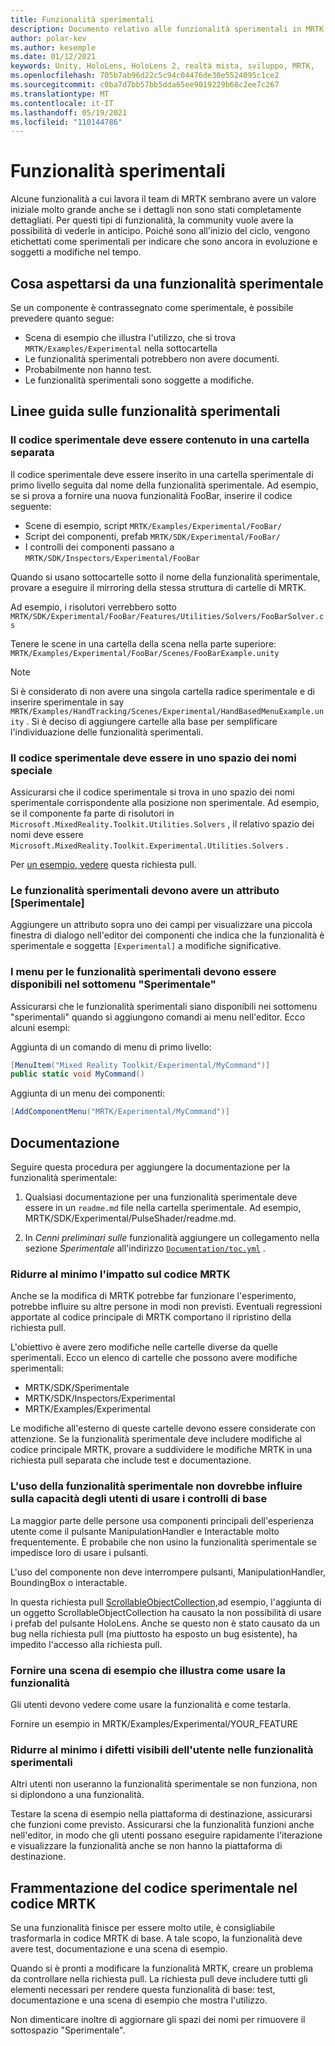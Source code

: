 ```yaml
---
title: Funzionalità sperimentali
description: Documento relativo alle funzionalità sperimentali in MRTK.
author: polar-kev
ms.author: kesemple
ms.date: 01/12/2021
keywords: Unity, HoloLens, HoloLens 2, realtà mista, sviluppo, MRTK,
ms.openlocfilehash: 705b7ab96d22c5c94c04476de30e5524095c1ce2
ms.sourcegitcommit: c0ba7d7bb57bb5dda65ee9019229b68c2ee7c267
ms.translationtype: MT
ms.contentlocale: it-IT
ms.lasthandoff: 05/19/2021
ms.locfileid: "110144786"
---
```

# <a name="experimental-features"></a>Funzionalità sperimentali

Alcune funzionalità a cui lavora il team di MRTK sembrano avere un valore iniziale molto grande anche se i dettagli non sono stati completamente dettagliati. Per questi tipi di funzionalità, la community vuole avere la possibilità di vederle in anticipo. Poiché sono all'inizio del ciclo, vengono etichettati come sperimentali per indicare che sono ancora in evoluzione e soggetti a modifiche nel tempo.

## <a name="what-to-expect-from-an-experimental-feature"></a>Cosa aspettarsi da una funzionalità sperimentale

Se un componente è contrassegnato come sperimentale, è possibile prevedere quanto segue:

- Scena di esempio che illustra l'utilizzo, che si trova `MRTK/Examples/Experimental` nella sottocartella
- Le funzionalità sperimentali potrebbero non avere documenti.
- Probabilmente non hanno test.
- Le funzionalità sperimentali sono soggette a modifiche.

## <a name="experimental-feature-guidelines"></a>Linee guida sulle funzionalità sperimentali

### <a name="experimental-code-should-live-in-a-separate-folder"></a>Il codice sperimentale deve essere contenuto in una cartella separata

Il codice sperimentale deve essere inserito in una cartella sperimentale di primo livello seguita dal nome della funzionalità sperimentale. Ad esempio, se si prova a fornire una nuova funzionalità FooBar, inserire il codice seguente:

- Scene di esempio, script `MRTK/Examples/Experimental/FooBar/`
- Script dei componenti, prefab `MRTK/SDK/Experimental/FooBar/`
- I controlli dei componenti passano a `MRTK/SDK/Inspectors/Experimental/FooBar`

Quando si usano sottocartelle sotto il nome della funzionalità sperimentale, provare a eseguire il mirroring della stessa struttura di cartelle di MRTK.

Ad esempio, i risolutori verrebbero sotto `MRTK/SDK/Experimental/FooBar/Features/Utilities/Solvers/FooBarSolver.cs`

Tenere le scene in una cartella della scena nella parte superiore: `MRTK/Examples/Experimental/FooBar/Scenes/FooBarExample.unity`

> [!NOTE]
> Si è considerato di non avere una singola cartella radice sperimentale e di inserire sperimentale in say `MRTK/Examples/HandTracking/Scenes/Experimental/HandBasedMenuExample.unity` . Si è deciso di aggiungere cartelle alla base per semplificare l'individuazione delle funzionalità sperimentali.

### <a name="experimental-code-should-be-in-a-special-namespace"></a>Il codice sperimentale deve essere in uno spazio dei nomi speciale

Assicurarsi che il codice sperimentale si trova in uno spazio dei nomi sperimentale corrispondente alla posizione non sperimentale. Ad esempio, se il componente fa parte di risolutori in `Microsoft.MixedReality.Toolkit.Utilities.Solvers` , il relativo spazio dei nomi deve essere `Microsoft.MixedReality.Toolkit.Experimental.Utilities.Solvers` .

Per [un esempio, vedere](https://github.com/microsoft/MixedRealityToolkit-Unity/pull/4532) questa richiesta pull.

### <a name="experimental-features-should-have-an-experimental-attribute"></a>Le funzionalità sperimentali devono avere un attributo [Sperimentale]

Aggiungere un attributo sopra uno dei campi per visualizzare una piccola finestra di dialogo nell'editor dei componenti che indica che la funzionalità è sperimentale e soggetta `[Experimental]` a modifiche significative.

### <a name="menus-for-experimental-features-should-go-under-experimental-sub-menu"></a>I menu per le funzionalità sperimentali devono essere disponibili nel sottomenu "Sperimentale"

Assicurarsi che le funzionalità sperimentali siano disponibili nei sottomenu "sperimentali" quando si aggiungono comandi ai menu nell'editor. Ecco alcuni esempi:

Aggiunta di un comando di menu di primo livello:

```c#
[MenuItem("Mixed Reality Toolkit/Experimental/MyCommand")]
public static void MyCommand()
```

Aggiunta di un menu dei componenti:

```c#
[AddComponentMenu("MRTK/Experimental/MyCommand")]
```

## <a name="documentation"></a>Documentazione

Seguire questa procedura per aggiungere la documentazione per la funzionalità sperimentale:

1. Qualsiasi documentazione per una funzionalità sperimentale deve essere in un `readme.md` file nella cartella sperimentale. Ad esempio, MRTK/SDK/Experimental/PulseShader/readme.md.

1. In *Cenni preliminari sulle* funzionalità aggiungere un collegamento nella sezione *Sperimentale* all'indirizzo [`Documentation/toc.yml`](../toc.yml) .

### <a name="minimize-impact-to-mrtk-code"></a>Ridurre al minimo l'impatto sul codice MRTK

Anche se la modifica di MRTK potrebbe far funzionare l'esperimento, potrebbe influire su altre persone in modi non previsti.
Eventuali regressioni apportate al codice principale di MRTK comportano il ripristino della richiesta pull.

L'obiettivo è avere zero modifiche nelle cartelle diverse da quelle sperimentali. Ecco un elenco di cartelle che possono avere modifiche sperimentali:

- MRTK/SDK/Sperimentale
- MRTK/SDK/Inspectors/Experimental
- MRTK/Examples/Experimental

Le modifiche all'esterno di queste cartelle devono essere considerate con attenzione. Se la funzionalità sperimentale deve includere modifiche al codice principale MRTK, provare a suddividere le modifiche MRTK in una richiesta pull separata che include test e documentazione.

### <a name="using-your-experimental-feature-should-not-impact-peoples-ability-to-use-core-controls"></a>L'uso della funzionalità sperimentale non dovrebbe influire sulla capacità degli utenti di usare i controlli di base

La maggior parte delle persone usa componenti principali dell'esperienza utente come il pulsante ManipulationHandler e Interactable molto frequentemente. È probabile che non usino la funzionalità sperimentale se impedisce loro di usare i pulsanti.

L'uso del componente non deve interrompere pulsanti, ManipulationHandler, BoundingBox o interactable.

In questa richiesta pull [ScrollableObjectCollection,](https://github.com/microsoft/MixedRealityToolkit-Unity/pull/6001)ad esempio, l'aggiunta di un oggetto ScrollableObjectCollection ha causato la non possibilità di usare i prefab del pulsante HoloLens. Anche se questo non è stato causato da un bug nella richiesta pull (ma piuttosto ha esposto un bug esistente), ha impedito l'accesso alla richiesta pull.

### <a name="provide-an-example-scene-that-demonstrates-how-to-use-the-feature"></a>Fornire una scena di esempio che illustra come usare la funzionalità

Gli utenti devono vedere come usare la funzionalità e come testarla.

Fornire un esempio in MRTK/Examples/Experimental/YOUR_FEATURE

### <a name="minimize-user-visible-flaws-in-experimental-features"></a>Ridurre al minimo i difetti visibili dell'utente nelle funzionalità sperimentali

Altri utenti non useranno la funzionalità sperimentale se non funziona, non si diplondono a una funzionalità.

Testare la scena di esempio nella piattaforma di destinazione, assicurarsi che funzioni come previsto. Assicurarsi che la funzionalità funzioni anche nell'editor, in modo che gli utenti possano eseguire rapidamente l'iterazione e visualizzare la funzionalità anche se non hanno la piattaforma di destinazione.

## <a name="graduating-experimental-code-into-mrtk-code"></a>Frammentazione del codice sperimentale nel codice MRTK

Se una funzionalità finisce per essere molto utile, è consigliabile trasformarla in codice MRTK di base. A tale scopo, la funzionalità deve avere test, documentazione e una scena di esempio.

Quando si è pronti a modificare la funzionalità MRTK, creare un problema da controllare nella richiesta pull. La richiesta pull deve includere tutti gli elementi necessari per rendere questa funzionalità di base: test, documentazione e una scena di esempio che mostra l'utilizzo.

Non dimenticare inoltre di aggiornare gli spazi dei nomi per rimuovere il sottospazio "Sperimentale".
